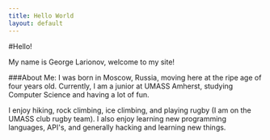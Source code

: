 ```yaml
---
title: Hello World
layout: default
---
```

#Hello!

My name is George Larionov, welcome to my site!



###About Me:
I was born in Moscow, Russia, moving here at the ripe age of four years old. Currently, I am a junior at UMASS Amherst, studying Computer Science and having a lot of fun.

I enjoy hiking, rock climbing, ice climbing, and playing rugby (I am on the UMASS club rugby team). I also enjoy learning new programming languages, API's, and generally hacking and learning new things.